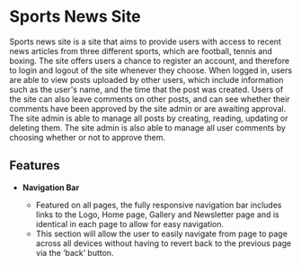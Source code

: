 # Sports News Site

Sports news site is a site that aims to provide users with access to recent news articles from three different sports, which are football, tennis and boxing.
The site offers users a chance to register an account, and therefore to login and logout of the site whenever they choose.
When logged in, users are able to view posts uploaded by other users, which include information such as the user's name, and the time that the post was created.
Users of the site can also leave comments on other posts, and can see whether their comments have been approved by the site admin or are awaiting approval.
The site admin is able to manage all posts by creating, reading, updating or deleting them.
The site admin is also able to manage all user comments by choosing whether or not to approve them.



## Features

- __Navigation Bar__

  - Featured on all pages, the fully responsive navigation bar includes links to the Logo, Home page, Gallery and Newsletter page and is identical in each page to allow for easy navigation.
  - This section will allow the user to easily navigate from page to page across all devices without having to revert back to the previous page via the ‘back’ button.